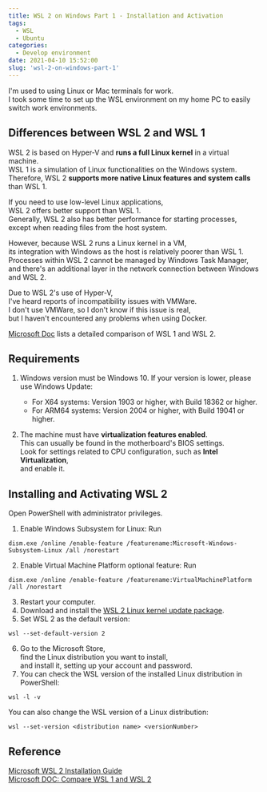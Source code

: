 ```yaml
---
title: WSL 2 on Windows Part 1 - Installation and Activation
tags:
  - WSL
  - Ubuntu
categories:
  - Develop environment
date: 2021-04-10 15:52:00
slug: 'wsl-2-on-windows-part-1'
---
```

I'm used to using Linux or Mac terminals for work.  
I took some time to set up the WSL environment on my home PC to easily switch work environments.  

## Differences between WSL 2 and WSL 1
WSL 2 is based on Hyper-V and **runs a full Linux kernel** in a virtual machine.  
WSL 1 is a simulation of Linux functionalities on the Windows system.  
Therefore, WSL 2 **supports more native Linux features and system calls** than WSL 1.  
<!-- more -->

If you need to use low-level Linux applications,  
WSL 2 offers better support than WSL 1.  
Generally, WSL 2 also has better performance for starting processes,  
except when reading files from the host system.  

However, because WSL 2 runs a Linux kernel in a VM,  
its integration with Windows as the host is relatively poorer than WSL 1.  
Processes within WSL 2 cannot be managed by Windows Task Manager,  
and there's an additional layer in the network connection between Windows and WSL 2.  

Due to WSL 2's use of Hyper-V,  
I've heard reports of incompatibility issues with VMWare.  
I don't use VMWare, so I don't know if this issue is real,  
but I haven't encountered any problems when using Docker.  

[Microsoft Doc](https://docs.microsoft.com/zh-tw/windows/wsl/compare-versions) lists a detailed comparison of WSL 1 and WSL 2.  

## Requirements
1. Windows version must be Windows 10. If your version is lower, please use Windows Update:
	* For X64 systems: Version 1903 or higher, with Build 18362 or higher.
	* For ARM64 systems: Version 2004 or higher, with Build 19041 or higher.

2. The machine must have **virtualization features enabled**.  
This can usually be found in the motherboard's BIOS settings.  
Look for settings related to CPU configuration, such as **Intel Virtualization**,  
and enable it.  


## Installing and Activating WSL 2
Open PowerShell with administrator privileges.  
1. Enable Windows Subsystem for Linux: Run
```
dism.exe /online /enable-feature /featurename:Microsoft-Windows-Subsystem-Linux /all /norestart
```
2. Enable Virtual Machine Platform optional feature: Run
```
dism.exe /online /enable-feature /featurename:VirtualMachinePlatform /all /norestart
```
3. Restart your computer.
4. Download and install the [WSL 2 Linux kernel update package](https://wslstorestorage.blob.core.windows.net/wslblob/wsl_update_x64.msi).
5. Set WSL 2 as the default version:
```
wsl --set-default-version 2
```
6. Go to the Microsoft Store,  
find the Linux distribution you want to install,  
and install it, setting up your account and password.  
7. You can check the WSL version of the installed Linux distribution in PowerShell:
```
wsl -l -v
```
You can also change the WSL version of a Linux distribution:
```
wsl --set-version <distribution name> <versionNumber>
```


## Reference
[Microsoft WSL 2 Installation Guide](https://docs.microsoft.com/zh-tw/windows/wsl/install-win10)  
[Microsoft DOC: Compare WSL 1 and WSL 2](https://docs.microsoft.com/zh-tw/windows/wsl/compare-versions)
